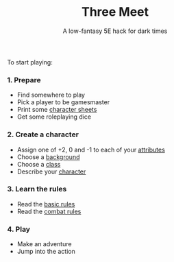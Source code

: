 <header>

# Three Meet

<p class="subheading">A low-fantasy 5E hack for dark times</p>

</header>

To start playing:

<section class="summaries">

<section class="summary">

### 1. Prepare

  + Find somewhere to play
  + Pick a player to be gamesmaster
  + Print some [character sheets](https://github.com/grislyeye/three-meet-char-sheet/releases/download/v0.0.1/three-meet-char-sheet-0.0.1.pdf)
  + Get some roleplaying dice

</section>

<section class="summary">

### 2. Create a character

  + Assign one of +2, 0 and -1 to each of your [attributes](pages/characters/attributes.md)
  + Choose a [background](pages/backgrounds/index.md)
  + Choose a [class](pages/classes/index.md)
  + Describe your [character](pages/characters.md)

</section>

<section class="summary">

### 3. Learn the rules

  + Read the [basic rules](pages/rules.md)
  + Read the [combat rules](pages/combat.md)

</section>

<section class="summary">

### 4. Play

  + Make an adventure
  + Jump into the action

</section>

</section>

